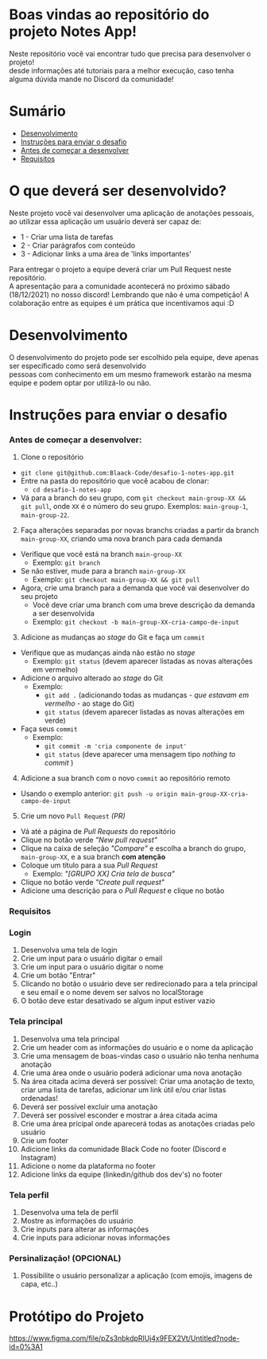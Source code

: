 # Boas vindas ao repositório do projeto Notes App!

 Neste repositório você vai encontrar tudo que precisa para desenvolver o projeto! <br>
 desde informações até tutoriais para a melhor execução, caso tenha alguma dúvida mande no Discord da comunidade!
 
 # Sumário
 
  - [Desenvolvimento](#desenvolvimento)
  - [Instruções para enviar o desafio](#instruções-para-enviar-o-desafio)
  - [Antes de começar a desenvolver](#antes-de-começar-a-desenvolver)
  - [Requisitos](#requisitos)
 
 # O que deverá ser desenvolvido?
 
 Neste projeto você vai desenvolver uma aplicação de anotações pessoais, ao utilizar essa aplicação um usuário deverá ser capaz de:
 <ul>
 <li>1 - Criar uma lista de tarefas</li>
 <li>2 - Criar parágrafos com conteúdo</li>
 <li>3 - Adicionar links a uma área de 'links importantes'</li>
 </ul>
 
 Para entregar o projeto a equipe deverá criar um Pull Request neste repositório. <br>
 A apresentação para a comunidade acontecerá no próximo sábado (18/12/2021) no nosso discord!
 Lembrando que não é uma competição! A colaboração entre as equipes é um prática que incentivamos aqui :D
 
 # Desenvolvimento
 
 O desenvolvimento do projeto pode ser escolhido pela equipe, deve apenas ser especificado como será desenvolvido <br>
 pessoas com conhecimento em um mesmo framework estarão na mesma equipe e podem optar por utilizá-lo ou não.
 
 # Instruções para enviar o desafio
 
 ### Antes de começar a desenvolver:

1. Clone o repositório
  * `git clone git@github.com:Blaack-Code/desafio-1-notes-app.git`
  * Entre na pasta do repositório que você acabou de clonar:
    * `cd desafio-1-notes-app`
  * Vá para a branch do seu grupo, com `git checkout main-group-XX && git pull`, onde `XX` é o número do seu grupo. Exemplos: `main-group-1`, `main-group-22`.

2. Faça alterações separadas por novas branchs criadas a partir da branch `main-group-XX`, criando uma nova branch para cada demanda
  * Verifique que você está na branch `main-group-XX`
    * Exemplo: `git branch`
  * Se não estiver, mude para a branch `main-group-XX`
    * Exemplo: `git checkout main-group-XX && git pull`
  * Agora, crie uma branch para a demanda que você vai desenvolver do seu projeto
    * Você deve criar uma branch com uma breve descrição da demanda a ser desenvolvida
    * Exemplo: `git checkout -b main-group-XX-cria-campo-de-input`

3. Adicione as mudanças ao _stage_ do Git e faça um `commit`
  * Verifique que as mudanças ainda não estão no _stage_
    * Exemplo: `git status` (devem aparecer listadas as novas alterações em vermelho)
  * Adicione o arquivo alterado ao _stage_ do Git
      * Exemplo:
        * `git add .` (adicionando todas as mudanças - _que estavam em vermelho_ - ao stage do Git)
        * `git status` (devem aparecer listadas as novas alterações em verde)
  * Faça seus `commit`
      * Exemplo:
        * `git commit -m 'cria componente de input'`
        * `git status` (deve aparecer uma mensagem tipo _nothing to commit_ )

4. Adicione a sua branch com o novo `commit` ao repositório remoto
  * Usando o exemplo anterior: `git push -u origin main-group-XX-cria-campo-de-input`

5. Crie um novo `Pull Request` _(PR)_
  * Vá até a página de _Pull Requests_ do repositório
  * Clique no botão verde _"New pull request"_
  * Clique na caixa de seleção _"Compare"_ e escolha a branch do grupo, `main-group-XX`, e a sua branch **com atenção**
  * Coloque um título para a sua _Pull Request_
    * Exemplo: _"[GRUPO XX] Cria tela de busca"_
  * Clique no botão verde _"Create pull request"_
  * Adicione uma descrição para o _Pull Request_ e clique no botão
 
 ### Requisitos
 
 ### Login
 <ol>
 
 <li>Desenvolva uma tela de login</li>
 <li>Crie um input para o usuário digitar o email</li>
 <li>Crie um input para o usuário digitar o nome</li>
 <li>Crie um botão "Entrar"</li>
 <li>Clicando no botão o usuário deve ser redirecionado para a tela principal e seu email e o nome devem ser salvos no localStorage</li>
 <li>O botão deve estar desativado se algum input estiver vazio</li>
 
 </ol>
 
 ### Tela principal
 <ol>
 
 <li>Desenvolva uma tela principal</li>
 <li>Crie um header com as informações do usuário e o nome da aplicação</li>
 <li>Crie uma mensagem de boas-vindas caso o usuário não tenha nenhuma anotação</li>
 <li>Crie uma área onde o usuário poderá adicionar uma nova anotação</li>
 <li>Na área citada acima deverá ser possível: Criar uma anotação de texto, criar uma lista de tarefas, adicionar um link útil e/ou criar listas ordenadas!</li>
 <li>Deverá ser possível excluir uma anotação</li>
 <li>Deverá ser possível esconder e mostrar a área citada acima</li>
 <li>Crie uma área prícipal onde aparecerá todas as anotações criadas pelo usuário</li>
 <li>Crie um footer</li>
 <li>Adicione links da comunidade Black Code no footer (Discord e Instagram)</li>
 <li>Adicione o nome da plataforma no footer</li>
 <li>Adicione links da equipe (linkedin/github dos dev's) no footer</li>
 
 </ol>
 
  ### Tela perfil
  <ol>
 
 <li>Desenvolva uma tela de perfil</li>
 <li>Mostre as informações do usuário</li>
 <li>Crie inputs para alterar as informações</li>
 <li>Crie inputs para adicionar novas informações</li>
 
 </ol>
 
 ### Persinalização! (OPCIONAL)
 <ol>
 
 <li>Possibilite o usuário personalizar a aplicação (com emojis, imagens de capa, etc..)
 
 </ol>
 
 # Protótipo do Projeto
 
 https://www.figma.com/file/pZs3nbkdpRlUj4x9FEX2Vt/Untitled?node-id=0%3A1
